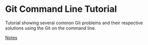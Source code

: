 # Git Command Line Tutorial
Tutorial showing several common Git problems and their respective solutions using the Git on the command line.

[Notes](Notes.md)
